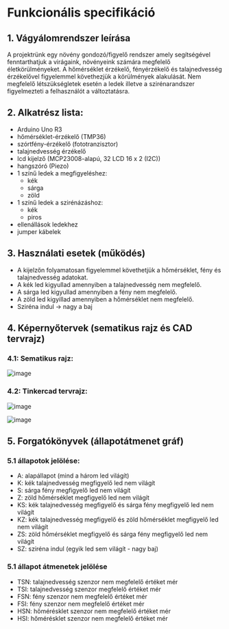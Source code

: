# Funkcionális specifikáció
## 1. Vágyálomrendszer leírása
A projektrünk egy növény gondozó/figyelő rendszer amely segítségével fenntarthatjuk a virágaink, növényeink számára megfelelő életkörülményeket. A hőmérséklet érzékelő, fényérzékelő és talajnedvesség érzékelővel figyelemmel követhezjük a körülmények alakulását.
Nem megfelelő létszükségletek esetén a ledek illetve a szirénarandszer figyelmezteti a felhasználót a változtatásra.
## 2. Alkatrész lista:
- Arduino Uno R3
- hőmérséklet-érzékelő (TMP36)
- szórtfény-érzékelő (fototranzisztor)
- talajnedvesség érzékelő
- lcd kijelző (MCP23008-alapú, 32 LCD 16 x 2 (I2C))
- hangszóró (Piezo)
- 1 színű ledek a megfigyeléshez:
  - kék
  - sárga
  - zöld
- 1 színű ledek a szirénázáshoz:
  - kék
  - piros  
- ellenállások ledekhez
- jumper kábelek
## 3. Használati esetek (működés)
- A kijelzőn folyamatosan figyelemmel követhetjük a hőmérséklet, fény és talajnedvesség adatokat.
- A kék led kigyullad amennyiben a talajnedvesség nem megfelelő.
- A sárga led kigyullad amennyiben a fény nem megfelelő. 
- A zöld led kigyillad amennyiben a hőmérséklet nem megfelelő.
- Sziréna indul -> nagy a baj
## 4. Képernyőtervek (sematikus rajz és CAD tervrajz)
### 4.1: Sematikus rajz:
![image](https://user-images.githubusercontent.com/113984073/237051403-40101bc5-e47f-4ebc-b38e-6400621df808.png)

### 4.2: Tinkercad tervrajz:
![image](https://user-images.githubusercontent.com/113984073/237050119-b489ff32-7ad7-4129-98fc-f4e6bcf93c1e.png)

![image](https://user-images.githubusercontent.com/113984073/237050875-dda52524-06cd-4d84-aa4a-ae293f6af320.png)


## 5. Forgatókönyvek (állapotátmenet gráf)

### 5.1 állapotok jelölése:
- A: alapállapot (mind a három led világít)
- K: kék talajnedvesség megfigyelő led nem világít
- S: sárga fény megfigyelő led nem világít
- Z: zöld hőmérséklet megfigyelő led nem világít
- KS: kék talajnedvesség megfigyelő és sárga fény megfigyelő led nem világít
- KZ: kék talajnedvesség megfigyelő és zöld hőmérséklet megfigyelő led nem világít
- ZS: zöld hőmérséklet megfigyelő és sárga fény megfigyelő led nem világít
- SZ: sziréna indul (egyik led sem világít - nagy baj)

### 5.1 állapot átmenetek jelölése
- TSN: talajnedvesség szenzor nem megfelelő értéket mér
- TSI: talajnedvesség szenzor megfelelő értéket mér
- FSN: fény szenzor nem megfelelő értéket mér
- FSI: fény szenzor nem megfelelő értéket mér
- HSN: hőmérésklet szenzor nem megfelelő értéket mér
- HSI: hőmérésklet szenzor nem megfelelő értéket mér

